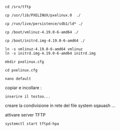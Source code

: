 


```console 

cd /srv/tftp

cp /usr/lib/PXELINUX/pxelinux.0  ./

cp /run/live/persistence/sdb1/ld* ./

cp /boot/vmlinuz-4.19.0-6-amd64 ./

cp /boot/initrd.img-4.19.0-6-amd64 ./

ln -s vmlinuz-4.19.0-6-amd64 vmlinuz
ln -s initrd.img-4.19.0-6-amd64 initrd.img

mkdir pxelinux.cfg

cd pxelinux.cfg

nano default

```

copiar e  incollare :

```
inserire il testoo...

```

creare la condivisione in rete del file system sqauash ...




attivare server TFTP

`systemctl start tftpd-hpa`

